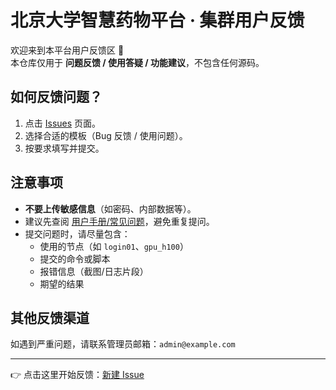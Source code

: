 # 北京大学智慧药物平台 · 集群用户反馈

欢迎来到本平台用户反馈区 🎉  
本仓库仅用于 **问题反馈 / 使用答疑 / 功能建议**，不包含任何源码。

## 如何反馈问题？
1. 点击 [Issues](../../issues) 页面。
2. 选择合适的模板（Bug 反馈 / 使用问题）。
3. 按要求填写并提交。

## 注意事项
- **不要上传敏感信息**（如密码、内部数据等）。
- 建议先查阅 [用户手册/常见问题](https://ai4dd.bjmu.edu.cn/)，避免重复提问。
- 提交问题时，请尽量包含：
  - 使用的节点（如 `login01`、`gpu_h100`）
  - 提交的命令或脚本
  - 报错信息（截图/日志片段）
  - 期望的结果

## 其他反馈渠道
如遇到严重问题，请联系管理员邮箱：`admin@example.com`

---
👉 点击这里开始反馈：[新建 Issue](../../issues/new/choose)